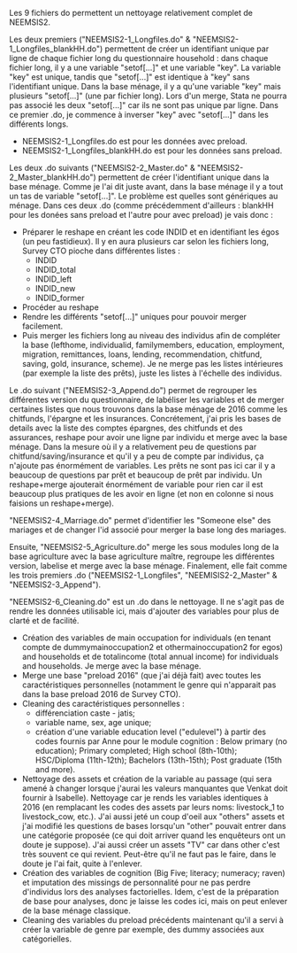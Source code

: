 Les 9 fichiers do permettent un nettoyage relativement complet de NEEMSIS2.

Les deux premiers ("NEEMSIS2-1_Longfiles.do" & "NEEMSIS2-1_Longfiles_blankHH.do") permettent de créer un identifiant unique par ligne de chaque fichier long du questionnaire household : dans chaque fichier long, il y a une variable "setof[...]" et une variable "key". La variable "key" est unique, tandis que "setof[...]" est identique à "key" sans l'identifiant unique. Dans la base ménage, il y a qu'une variable "key" mais plusieurs "setof[...]" (une par fichier long). Lors d'un merge, Stata ne pourra pas associé les deux "setof[...]" car ils ne sont pas unique par ligne. Dans ce premier .do, je commence à inverser "key" avec "setof[...]" dans les différents longs. 
  - NEEMSIS2-1_Longfiles.do est pour les données avec preload.
  - NEEMSIS2-1_Longfiles_blankHH.do est pour les données sans preload.

Les deux .do suivants ("NEEMSIS2-2_Master.do" & "NEEMSIS2-2_Master_blankHH.do") permettent de créer l'identifiant unique dans la base ménage. Comme je l'ai dit juste avant, dans la base ménage il y a tout un tas de variable "setof[...]". Le problème est quelles sont génériques au ménage. Dans ces deux .do (comme précédemment d'ailleurs : blankHH pour les donées sans preload et l'autre pour avec preload) je vais donc :
  - Préparer le reshape en créant les code INDID et en identifiant les égos (un peu fastidieux). Il y en aura plusieurs car selon les fichiers long, Survey CTO pioche dans différentes listes :
    - INDID
    - INDID_total
    - INDID_left
    - INDID_new
    - INDID_former
  - Procéder au reshape
  - Rendre les différents "setof[...]" uniques pour pouvoir merger facilement.
  - Puis merger les fichiers long au niveau des individus afin de compléter la base (lefthome, individualid, familymembers, education, employment, migration, remittances, loans, lending, recommendation, chitfund, saving, gold, insurance, scheme). Je ne merge pas les listes intérieures (par exemple la liste des prêts), juste les listes à l'échelle des individus.

Le .do suivant ("NEEMSIS2-3_Append.do") permet de regrouper les différentes version du questionnaire, de labéliser les variables et de merger certaines listes que nous trouvons dans la base ménage de 2016 comme les chitfunds, l'épargne et les insurances. Concrétement, j'ai pris les bases de details avec la liste des comptes épargnes, des chitfunds et des assurances, reshape pour avoir une ligne par individu et merge avec la base ménage. Dans la mesure où il y a relativement peu de questions par chitfund/saving/insurance et qu'il y a peu de compte par individus, ça n'ajoute pas énormément de variables. 
Les prêts ne sont pas ici car il y a beaucoup de questions par prêt et beaucoup de prêt par individu. Un reshape+merge ajouterait énormément de variable pour rien car il est beaucoup plus pratiques de les avoir en ligne (et non en colonne si nous faisions un reshape+merge).

"NEEMSIS2-4_Marriage.do" permet d'identifier les "Someone else" des mariages et de changer l'id associé pour merger la base long des mariages.

Ensuite, "NEEMSIS2-5_Agriculture.do" merge les sous modules long de la base agriculture avec la base agriculture maître, regroupe les différentes version, labelise et merge avec la base ménage.
Finalement, elle fait comme les trois premiers .do ("NEEMSIS2-1_Longfiles", "NEEMISIS2-2_Master" & "NEEMSIS2-3_Append").

"NEEMSIS2-6_Cleaning.do" est un .do dans le nettoyage. Il ne s'agit pas de rendre les données utilisable ici, mais d'ajouter des variables pour plus de clarté et de facilité.
  - Création des variables de main occupation for individuals (en tenant compte de dummymainoccupation2 et othermainoccupation2 for egos) and households et de totalincome (total annual income) for individuals and households. Je merge avec la base ménage.
  - Merge une base "preload 2016" (que j'ai déjà fait) avec toutes les caractéristiques personnelles (notamment le genre qui n'apparait pas dans la base preload 2016 de Survey CTO).
  - Cleaning des caractéristiques personnelles :  
    - différenciation caste - jatis; 
    - variable name, sex, age unique;
    - création d'une variable education level ("edulevel") à partir des codes fournis par Anne pour le module cognition : Below primary (no education); Primary completed; High school (8th-10th); HSC/Diploma (11th-12th); Bachelors (13th-15th); Post graduate (15th and more).
  - Nettoyage des assets et création de la variable au passage (qui sera amené à changer lorsque j'aurai les valeurs manquantes que Venkat doit fournir à Isabelle). Nettoyage car je rends les variables identiques à 2016 (en remplacant les codes des assets par leurs noms: livestock_1 to livestock_cow, etc.). J'ai aussi jeté un coup d'oeil aux "others" assets et j'ai modifié les questions de bases lorsqu'un "other" pouvait entrer dans une catégorie proposée (ce qui doit arriver quand les enquêteurs ont un doute je suppose). J'ai aussi créer un assets "TV" car dans other c'est très souvent ce qui revient. Peut-être qu'il ne faut pas le faire, dans le doute je l'ai fait, quite à l'enlever.
  - Création des variables de cognition (Big Five; literacy; numeracy; raven) et imputation des missings de personnalité pour ne pas perdre d'individus lors des analyses factorielles. Idem, c'est de la préparation de base pour analyses, donc je laisse les codes ici, mais on peut enlever de la base ménage classique.
  - Cleaning des variables du preload précédents maintenant qu'il a servi à créer la variable de genre par exemple, des dummy associées aux catégorielles.


